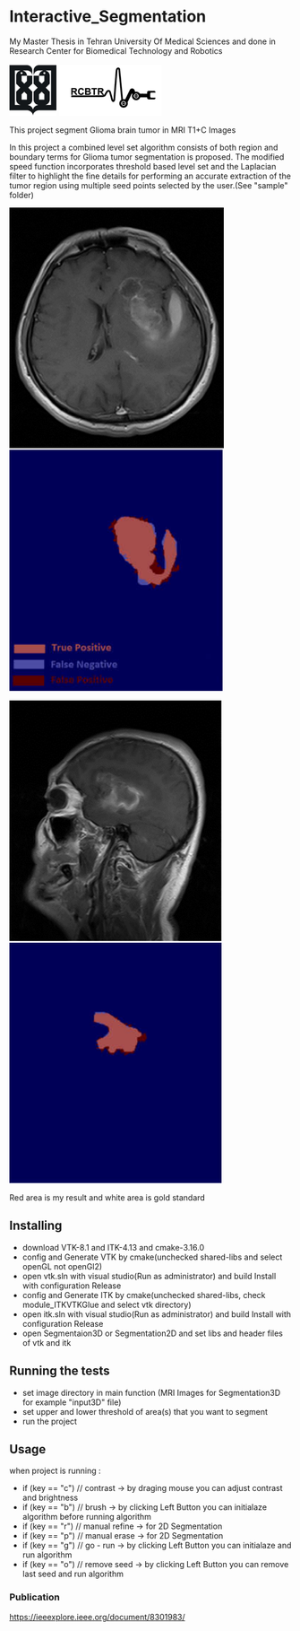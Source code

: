 # Interactive_Segmentation

My Master Thesis in Tehran University Of Medical Sciences
and done in Research Center for Biomedical Technology and Robotics

![first test](sample/tums.png)   ![first test](sample/rcbtr.png)

This project segment Glioma brain tumor in MRI T1+C Images

In this project a combined level set algorithm consists of both region and boundary terms for Glioma tumor segmentation is proposed. The modified speed function incorporates threshold based level set and the Laplacian filter to highlight the fine details for performing an accurate extraction of the tumor region using multiple seed points selected by the user.(See "sample" folder)

![first test](sample/mri1.png)   ![first test](sample/result1.png)

![second test](sample/mri2.png)   ![second test](sample/result2.png)

Red area is my result and white area is gold standard


## Installing

- download VTK-8.1 and ITK-4.13 and cmake-3.16.0
- config and Generate VTK by cmake(unchecked shared-libs and select openGL not openGl2) 
- open vtk.sln with visual studio(Run as administrator) and build Install with configuration Release 
- config and Generate ITK by cmake(unchecked shared-libs, check module_ITKVTKGlue and select vtk directory) 
- open itk.sln with visual studio(Run as administrator) and build Install with configuration Release 
- open Segmentaion3D or Segmentation2D and set libs and header files of vtk and itk

## Running the tests

- set image directory in main function (MRI Images for Segmentation3D for example "input3D" file)
- set upper and lower threshold of area(s) that you want to segment
- run the project

## Usage

when project is running :
- if (key == "c") // contrast -> by draging mouse you can adjust contrast and brightness
- if (key == "b") // brush -> by clicking Left Button you can initialaze algorithm before running algorithm
- if (key == "r") // manual refine -> for 2D Segmentation
- if (key == "p") // manual erase -> for 2D Segmentation
- if (key == "g") // go - run -> by clicking Left Button you can initialaze and run algorithm
- if (key == "o") // remove seed -> by clicking Left Button you can remove last seed and run algorithm

### Publication

https://ieeexplore.ieee.org/document/8301983/
